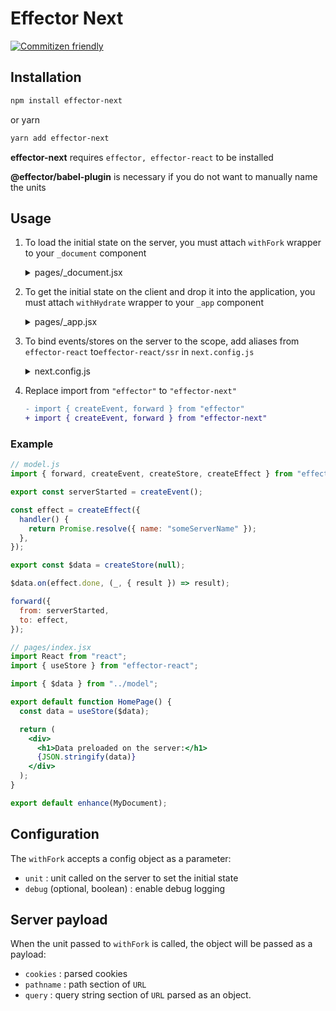 # Effector Next

[![Commitizen friendly](https://img.shields.io/badge/commitizen-friendly-brightgreen.svg)](http://commitizen.github.io/cz-cli/)

## Installation

```bash
npm install effector-next
```

or yarn

```bash
yarn add effector-next
```

**effector-next** requires `effector, effector-react` to be installed

**@effector/babel-plugin** is necessary if you do not want to manually name the units

## Usage

1. To load the initial state on the server, you must attach `withFork` wrapper to your `_document` component

   <details>
       <summary>pages/_document.jsx</summary>

   ```jsx
   import Document from "next/document";
   import { withFork } from "effector-next";

   import { serverStarted } from "../model";

   const enhance = withFork({ debug: false, unit: serverStarted });

   export default enhance(Document);
   ```

   </details>

2. To get the initial state on the client and drop it into the application, you must attach `withHydrate` wrapper to your `_app` component

   <details>
       <summary>pages/_app.jsx</summary>

   ```jsx
   import { withHydrate } from "effector-next";
   import App from "next/app";

   const enhance = withHydrate();

   export default enhance(App);
   ```

   </details>

3. To bind events/stores on the server to the scope, add aliases from `effector-react` to`effector-react/ssr` in `next.config.js`

   <details>
       <summary>next.config.js</summary>

   ```js
   const { withEffectoReactAliases } = require("effector-next/tools");

   const enhance = withEffectoReactAliases();

   module.exports = enhance({});
   ```

   </details>

4. Replace import from `"effector"` to `"effector-next"`

   ```diff
   - import { createEvent, forward } from "effector"
   + import { createEvent, forward } from "effector-next"
   ```

### Example

```jsx
// model.js
import { forward, createEvent, createStore, createEffect } from "effector-next";

export const serverStarted = createEvent();

const effect = createEffect({
  handler() {
    return Promise.resolve({ name: "someServerName" });
  },
});

export const $data = createStore(null);

$data.on(effect.done, (_, { result }) => result);

forward({
  from: serverStarted,
  to: effect,
});
```

```jsx
// pages/index.jsx
import React from "react";
import { useStore } from "effector-react";

import { $data } from "../model";

export default function HomePage() {
  const data = useStore($data);

  return (
    <div>
      <h1>Data preloaded on the server:</h1>
      {JSON.stringify(data)}
    </div>
  );
}

export default enhance(MyDocument);
```

## Configuration

The `withFork` accepts a config object as a parameter:

- `unit` : unit called on the server to set the initial state
- `debug` (optional, boolean) : enable debug logging

## Server payload

When the unit passed to `withFork` is called, the object will be passed as a payload:

- `cookies` : parsed cookies
- `pathname` : path section of `URL`
- `query` : query string section of `URL` parsed as an object.
